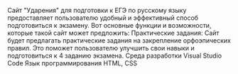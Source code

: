 
Сайт "Ударения" для подготовки к ЕГЭ по русскому языку предоставляет пользователю удобный и эффективный способ подготовиться к экзамену. Вот основные функции и возможности, которые такой сайт может предложить:
Практические задания: Сайт будет предлагать практические задания на закрепление орфоэпических правил. Это поможет пользователю улучшить свои навыки и подготовиться к 4 заданию экзамена. 
Среда разработки Visual Studio Code
Язык программирования HTML, CSS

